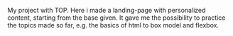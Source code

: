 My project with TOP. Here i made a landing-page with personalized content, starting from the base given. It gave me the possibility to practice the topics made so far, e.g. the basics of html to box model and flexbox.
